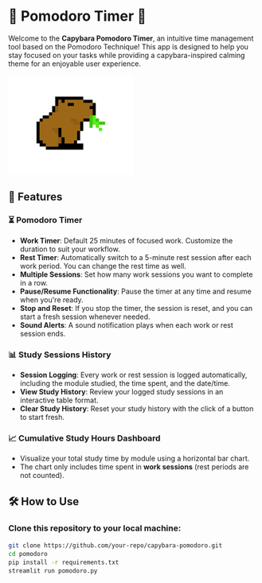 # 🐾 Pomodoro Timer 🐾

Welcome to the **Capybara Pomodoro Timer**, an intuitive time management tool based on the Pomodoro Technique! This app is designed to help you stay focused on your tasks while providing a capybara-inspired calming theme for an enjoyable user experience.

![Capybara](./capybara.png)

## 🎯 Features

### ⏳ Pomodoro Timer
- **Work Timer**: Default 25 minutes of focused work. Customize the duration to suit your workflow.
- **Rest Timer**: Automatically switch to a 5-minute rest session after each work period. You can change the rest time as well.
- **Multiple Sessions**: Set how many work sessions you want to complete in a row.
- **Pause/Resume Functionality**: Pause the timer at any time and resume when you're ready.
- **Stop and Reset**: If you stop the timer, the session is reset, and you can start a fresh session whenever needed.
- **Sound Alerts**: A sound notification plays when each work or rest session ends.

### 📊 Study Sessions History
- **Session Logging**: Every work or rest session is logged automatically, including the module studied, the time spent, and the date/time.
- **View Study History**: Review your logged study sessions in an interactive table format.
- **Clear Study History**: Reset your study history with the click of a button to start fresh.

### 📈 Cumulative Study Hours Dashboard
- Visualize your total study time by module using a horizontal bar chart.
- The chart only includes time spent in **work sessions** (rest periods are not counted).

## 🛠️ How to Use

### Clone this repository to your local machine:
   ```bash
   git clone https://github.com/your-repo/capybara-pomodoro.git
   cd pomodoro
   pip install -r requirements.txt
   streamlit run pomodoro.py


